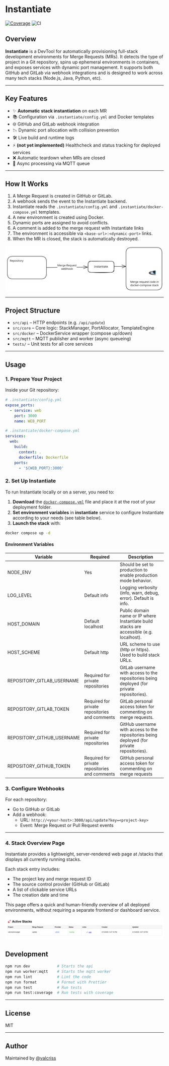 # Instantiate

[![Coverage](https://img.shields.io/badge/Coverage-Report-blue)](https://valcriss.github.io/Instantiate/) ![CI](https://github.com/valcriss/Instantiate/actions/workflows/ci.yml/badge.svg)

## Overview

**Instantiate** is a DevTool for automatically provisioning full-stack development environments for Merge Requests (MRs). It detects the type of project in a Git repository, spins up ephemeral environments in containers, and exposes services with dynamic port management. It supports both GitHub and GitLab via webhook integrations and is designed to work across many tech stacks (Node.js, Java, Python, etc).

---

## Key Features

- ✨ **Automatic stack instantiation** on each MR
- 📚 Configuration via `.instantiate/config.yml` and Docker templates
- 🌐 GitHub and GitLab webhook integration
- 📉 Dynamic port allocation with collision prevention
- 🛠️ Live build and runtime logs
- ⚡ **(not yet implemented)** Healthcheck and status tracking for deployed services
- ❌ Automatic teardown when MRs are closed
- 🚀 Async processing via MQTT queue

---

## How It Works

1. A Merge Request is created in GitHub or GitLab.
2. A webhook sends the event to the Instantiate backend.
3. Instantiate reads the `.instantiate/config.yml` and `.instantiate/docker-compose.yml` templates.
4. A new environment is created using Docker.
5. Dynamic ports are assigned to avoid conflicts.
6. A comment is added to the merge request with Instantiate links 
7. The environment is accessible via `<base-url>:<dynamic-port>` links.
8. When the MR is closed, the stack is automatically destroyed.

![Workflow](./docs/workflow.svg)

---

## Project Structure

- `src/api` – HTTP endpoints (e.g. `/api/update`)
- `src/core` – Core logic: StackManager, PortAllocator, TemplateEngine
- `src/docker` – DockerService wrapper (compose up/down)
- `src/mqtt` – MQTT publisher and worker (async queueing)
- `tests/` – Unit tests for all core services

---

## Usage

### 1. Prepare Your Project

Inside your Git repository:

```yaml
# .instantiate/config.yml
expose_ports:
  - service: web
    port: 3000
    name: WEB_PORT
```

```yaml
# .instantiate/docker-compose.yml
services:
  web:
    build:
      context: .
      dockerfile: Dockerfile
    ports:
      - '${WEB_PORT}:3000'
```

### 2. Set Up Instantiate

To run Instantiate locally or on a server, you need to:

1. **Download** the [`docker-compose.yml`](https://raw.githubusercontent.com/valcriss/Instantiate/refs/heads/main/docker-compose.yml) file and place it at the root of your deployment folder.
2. **Set environment variables** in **instantiate** service to configure Instantiate according to your needs (see table below).
3. **Launch the stack** with:

```bash
docker compose up -d
```
#### Environment Variables

| Variable                   | Required                                       | Description                                                                                |
| -------------------------- | ---------------------------------------------- | ------------------------------------------------------------------------------------------ |
| NODE_ENV                   | Yes                                            | Should be set to production to enable production mode behavior.                            |
| LOG_LEVEL                  | Default info                                   | Logging verbosity (info, warn, debug, error). Default is info.                             |
| HOST_DOMAIN                | Default localhost                              | Public domain name or IP where Instantiate build stacks are accessible (e.g. localhost).   |
| HOST_SCHEME                | Default http                                   | URL scheme to use (http or https). Used to build stack URLs.                               |
| REPOSITORY_GITLAB_USERNAME | Required for private repositories              | GitLab username with access to the repositories being deployed (for private repositories). |
| REPOSITORY_GITLAB_TOKEN    | Required for private repositories and comments | GitLab personal access token for commenting on merge requests.                             |
| REPOSITORY_GITHUB_USERNAME | Required for private repositories              | GitHub username with access to the repositories being deployed (for private repositories). |
| REPOSITORY_GITHUB_TOKEN    | Required for private repositories and comments | GitHub personal access token for commenting on merge requests                              |


### 3. Configure Webhooks

For each repository:
- Go to GitHub or GitLab
- Add a webhook:
  - URL: `http://<your-host>:3000/api/update?key=<project-key>`
  - Event: Merge Request or Pull Request events

---

### 4. Stack Overview Page

Instantiate provides a lightweight, server-rendered web page at /stacks that displays all currently running stacks.

Each stack entry includes:
- The project key and merge request ID
- The source control provider (GitHub or GitLab)
- A list of clickable service URLs
- The creation date and time

This page offers a quick and human-friendly overview of all deployed environments, without requiring a separate frontend or dashboard service.

![Dashboard](./docs/dashboard.png)

## Development

```bash
npm run dev            # Starts the api
npm run worker:mqtt    # Starts the mqtt worker
npm run lint           # Lint the code
npm run format         # Format with Prettier
npm run test           # Run tests
npm run test:coverage  # Run tests with coverage
```

---

## License

MIT

---

## Author

Maintained by [@valcriss](https://github.com/valcriss)

